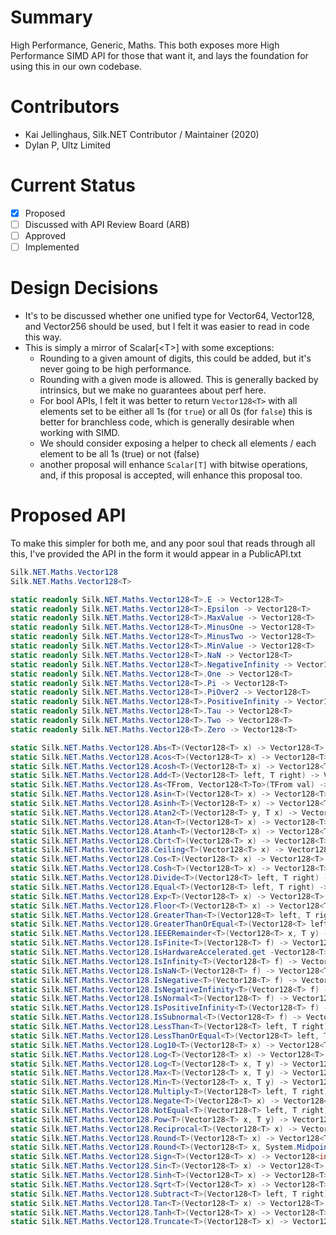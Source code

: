 # Summary
High Performance, Generic, Maths.
This both exposes more High Performance SIMD API for those that want it, and lays the foundation for using this in our own codebase.

# Contributors
- Kai Jellinghaus, Silk.NET Contributor / Maintainer (2020)
- Dylan P, Ultz Limited

# Current Status
- [x] Proposed
- [ ] Discussed with API Review Board (ARB)
- [ ] Approved
- [ ] Implemented

# Design Decisions
- It's to be discussed whether one unified type for Vector64, Vector128, and Vector256 should be used, but I felt it was easier to read in code this way.
- This is simply a mirror of Scalar\[\<T\>\] with some exceptions:
    - Rounding to a given amount of digits, this could be added, but it's never going to be high performance.
    - Rounding with a given mode is allowed. This is generally backed by intrinsics, but we make no guarantees about perf here.
    - For bool APIs, I felt it was better to return `Vector128<T>` with all elements set to be either all 1s (for `true`) or all 0s (for `false`) this is better for branchless code, which is generally desirable when working with SIMD.
    - We should consider exposing a helper to check all elements / each element to be all 1s (true) or not (false)
    - another proposal will enhance `Scalar[T]` with bitwise operations, and, if this proposal is accepted, will enhance this proposal too.

# Proposed API
To make this simpler for both me, and any poor soul that reads through all this, I've provided the API in the form it would appear in a PublicAPI.txt

```cs
Silk.NET.Maths.Vector128
Silk.NET.Maths.Vector128<T>

static readonly Silk.NET.Maths.Vector128<T>.E -> Vector128<T>
static readonly Silk.NET.Maths.Vector128<T>.Epsilon -> Vector128<T>
static readonly Silk.NET.Maths.Vector128<T>.MaxValue -> Vector128<T>
static readonly Silk.NET.Maths.Vector128<T>.MinusOne -> Vector128<T>
static readonly Silk.NET.Maths.Vector128<T>.MinusTwo -> Vector128<T>
static readonly Silk.NET.Maths.Vector128<T>.MinValue -> Vector128<T>
static readonly Silk.NET.Maths.Vector128<T>.NaN -> Vector128<T>
static readonly Silk.NET.Maths.Vector128<T>.NegativeInfinity -> Vector128<T>
static readonly Silk.NET.Maths.Vector128<T>.One -> Vector128<T>
static readonly Silk.NET.Maths.Vector128<T>.Pi -> Vector128<T>
static readonly Silk.NET.Maths.Vector128<T>.PiOver2 -> Vector128<T>
static readonly Silk.NET.Maths.Vector128<T>.PositiveInfinity -> Vector128<T>
static readonly Silk.NET.Maths.Vector128<T>.Tau -> Vector128<T>
static readonly Silk.NET.Maths.Vector128<T>.Two -> Vector128<T>
static readonly Silk.NET.Maths.Vector128<T>.Zero -> Vector128<T>

static Silk.NET.Maths.Vector128.Abs<T>(Vector128<T> x) -> Vector128<T>
static Silk.NET.Maths.Vector128.Acos<T>(Vector128<T> x) -> Vector128<T>
static Silk.NET.Maths.Vector128.Acosh<T>(Vector128<T> x) -> Vector128<T>
static Silk.NET.Maths.Vector128.Add<T>(Vector128<T> left, T right) -> Vector128<T>
static Silk.NET.Maths.Vector128.As<TFrom, Vector128<T>To>(TFrom val) -> Vector128<T>To
static Silk.NET.Maths.Vector128.Asin<T>(Vector128<T> x) -> Vector128<T>
static Silk.NET.Maths.Vector128.Asinh<T>(Vector128<T> x) -> Vector128<T>
static Silk.NET.Maths.Vector128.Atan2<T>(Vector128<T> y, T x) -> Vector128<T>
static Silk.NET.Maths.Vector128.Atan<T>(Vector128<T> x) -> Vector128<T>
static Silk.NET.Maths.Vector128.Atanh<T>(Vector128<T> x) -> Vector128<T>
static Silk.NET.Maths.Vector128.Cbrt<T>(Vector128<T> x) -> Vector128<T>
static Silk.NET.Maths.Vector128.Ceiling<T>(Vector128<T> x) -> Vector128<T>
static Silk.NET.Maths.Vector128.Cos<T>(Vector128<T> x) -> Vector128<T>
static Silk.NET.Maths.Vector128.Cosh<T>(Vector128<T> x) -> Vector128<T>
static Silk.NET.Maths.Vector128.Divide<T>(Vector128<T> left, T right) -> Vector128<T>
static Silk.NET.Maths.Vector128.Equal<T>(Vector128<T> left, T right) -> Vector128<T>
static Silk.NET.Maths.Vector128.Exp<T>(Vector128<T> x) -> Vector128<T>
static Silk.NET.Maths.Vector128.Floor<T>(Vector128<T> x) -> Vector128<T>
static Silk.NET.Maths.Vector128.GreaterThan<T>(Vector128<T> left, T right) -> Vector128<T>
static Silk.NET.Maths.Vector128.GreaterThanOrEqual<T>(Vector128<T> left, T right) -> Vector128<T>
static Silk.NET.Maths.Vector128.IEEERemainder<T>(Vector128<T> x, T y) -> Vector128<T>
static Silk.NET.Maths.Vector128.IsFinite<T>(Vector128<T> f) -> Vector128<T>
static Silk.NET.Maths.Vector128.IsHardwareAccelerated.get -Vector128<T> bool
static Silk.NET.Maths.Vector128.IsInfinity<T>(Vector128<T> f) -> Vector128<T>
static Silk.NET.Maths.Vector128.IsNaN<T>(Vector128<T> f) -> Vector128<T>
static Silk.NET.Maths.Vector128.IsNegative<T>(Vector128<T> f) -> Vector128<T>
static Silk.NET.Maths.Vector128.IsNegativeInfinity<T>(Vector128<T> f) -> Vector128<T>
static Silk.NET.Maths.Vector128.IsNormal<T>(Vector128<T> f) -> Vector128<T>
static Silk.NET.Maths.Vector128.IsPositiveInfinity<T>(Vector128<T> f) -> Vector128<T>
static Silk.NET.Maths.Vector128.IsSubnormal<T>(Vector128<T> f) -> Vector128<T>
static Silk.NET.Maths.Vector128.LessThan<T>(Vector128<T> left, T right) -> Vector128<T>
static Silk.NET.Maths.Vector128.LessThanOrEqual<T>(Vector128<T> left, T right) -> Vector128<T>
static Silk.NET.Maths.Vector128.Log10<T>(Vector128<T> x) -> Vector128<T>
static Silk.NET.Maths.Vector128.Log<T>(Vector128<T> x) -> Vector128<T>
static Silk.NET.Maths.Vector128.Log<T>(Vector128<T> x, T y) -> Vector128<T>
static Silk.NET.Maths.Vector128.Max<T>(Vector128<T> x, T y) -> Vector128<T>
static Silk.NET.Maths.Vector128.Min<T>(Vector128<T> x, T y) -> Vector128<T>
static Silk.NET.Maths.Vector128.Multiply<T>(Vector128<T> left, T right) -> Vector128<T>
static Silk.NET.Maths.Vector128.Negate<T>(Vector128<T> x) -> Vector128<T>
static Silk.NET.Maths.Vector128.NotEqual<T>(Vector128<T> left, T right) -> Vector128<T>
static Silk.NET.Maths.Vector128.Pow<T>(Vector128<T> x, T y) -> Vector128<T>
static Silk.NET.Maths.Vector128.Reciprocal<T>(Vector128<T> x) -> Vector128<T>
static Silk.NET.Maths.Vector128.Round<T>(Vector128<T> x) -> Vector128<T>
static Silk.NET.Maths.Vector128.Round<T>(Vector128<T> x, System.MidpointRounding mode) -> Vector128<T>
static Silk.NET.Maths.Vector128.Sign<T>(Vector128<T> x) -> Vector128<int>
static Silk.NET.Maths.Vector128.Sin<T>(Vector128<T> x) -> Vector128<T>
static Silk.NET.Maths.Vector128.Sinh<T>(Vector128<T> x) -> Vector128<T>
static Silk.NET.Maths.Vector128.Sqrt<T>(Vector128<T> x) -> Vector128<T>
static Silk.NET.Maths.Vector128.Subtract<T>(Vector128<T> left, T right) -> Vector128<T>
static Silk.NET.Maths.Vector128.Tan<T>(Vector128<T> x) -> Vector128<T>
static Silk.NET.Maths.Vector128.Tanh<T>(Vector128<T> x) -> Vector128<T>
static Silk.NET.Maths.Vector128.Truncate<T>(Vector128<T> x) -> Vector128<T>

```
